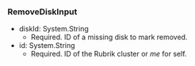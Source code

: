 ### RemoveDiskInput


- diskId: System.String
  - Required. ID of a missing disk to mark removed.
- id: System.String
  - Required. ID of the Rubrik cluster or *me* for self.
